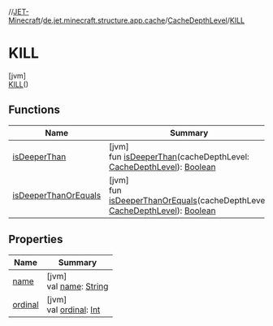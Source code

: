 //[JET-Minecraft](../../../../index.md)/[de.jet.minecraft.structure.app.cache](../../index.md)/[CacheDepthLevel](../index.md)/[KILL](index.md)

# KILL

[jvm]\
[KILL](index.md)()

## Functions

| Name | Summary |
|---|---|
| [isDeeperThan](../is-deeper-than.md) | [jvm]<br>fun [isDeeperThan](../is-deeper-than.md)(cacheDepthLevel: [CacheDepthLevel](../index.md)): [Boolean](https://kotlinlang.org/api/latest/jvm/stdlib/kotlin/-boolean/index.html) |
| [isDeeperThanOrEquals](../is-deeper-than-or-equals.md) | [jvm]<br>fun [isDeeperThanOrEquals](../is-deeper-than-or-equals.md)(cacheDepthLevel: [CacheDepthLevel](../index.md)): [Boolean](https://kotlinlang.org/api/latest/jvm/stdlib/kotlin/-boolean/index.html) |

## Properties

| Name | Summary |
|---|---|
| [name](../../../de.jet.minecraft.tool.input/-keyboard/-type/-a-n-y/index.md#-372974862%2FProperties%2F-726029290) | [jvm]<br>val [name](../../../de.jet.minecraft.tool.input/-keyboard/-type/-a-n-y/index.md#-372974862%2FProperties%2F-726029290): [String](https://kotlinlang.org/api/latest/jvm/stdlib/kotlin/-string/index.html) |
| [ordinal](../../../de.jet.minecraft.tool.input/-keyboard/-type/-a-n-y/index.md#-739389684%2FProperties%2F-726029290) | [jvm]<br>val [ordinal](../../../de.jet.minecraft.tool.input/-keyboard/-type/-a-n-y/index.md#-739389684%2FProperties%2F-726029290): [Int](https://kotlinlang.org/api/latest/jvm/stdlib/kotlin/-int/index.html) |
